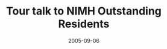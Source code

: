 ---
title: "Tour talk to NIMH Outstanding Residents"
project_id: 
date: 2005-09-06
conference_id: ""
presenters:
   - peter_bandettini
summary: "<p>Tour talk to NIMH Outstanding Residents, NIH</p>"
file: /assets/presentations/T180.ppt
filename: T180.ppt
layout: presentation
---